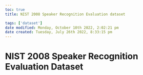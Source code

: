 ```yaml
---
toc: true
title: NIST 2008 Speaker Recognition Evaluation dataset

tags: ['dataset']
date modified: Monday, October 10th 2022, 2:02:21 pm
date created: Tuesday, July 26th 2022, 8:33:15 pm
---
```


# NIST 2008 Speaker Recognition Evaluation Dataset



